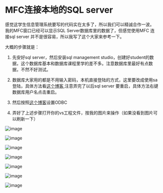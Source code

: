 # MFC连接本地的SQL server

感觉这学生信息管理系统要写的代码实在太多了，所以我们可以精诚合作一波。
我的MFC窗口已经可以显示SQL Server数据库里的数据了，但感觉使用MFC 连接sql server 并不是很容易，所以我写了这个大家来参考一下。

大概的步骤就是：

1. 先安好sql server，然后安装sql management studio，创建好student的数据，这个数据库基本和数据库课程里学的差不多。注意数据库里最好有点数据，不然不好测试。

2. 数据库大家用的都是不用输入密码，本机直接登陆的方式，这里要改成使用sa登陆，具体方法看[这个博客](https://jingyan.baidu.com/article/e5c39bf5c3d0cf39d76033a6.html),注意弄完了以后sql server 要重启，具体方法右键数据库用户名点击重启。

3. 然后按照[这个博客](https://blog.csdn.net/zcyzsy/article/details/53027416)设置ODBC

4. 弄好了上述步骤打开你的vs工程文件，按我的图片来操作（如果没看到图片可以刷新一下）

![image](https://github.com/zyzisyz/Programming-Practice/blob/master/img/3.jpg)

![image](https://github.com/zyzisyz/Programming-Practice/blob/master/img/4.png)

![image](https://github.com/zyzisyz/Programming-Practice/blob/master/img/5.png)

![image](https://github.com/zyzisyz/Programming-Practice/blob/master/img/6.png)

![image](https://github.com/zyzisyz/Programming-Practice/blob/master/img/7.png)

![image](https://github.com/zyzisyz/Programming-Practice/blob/master/img/8.png)

![image](https://github.com/zyzisyz/Programming-Practice/blob/master/img/9.png)